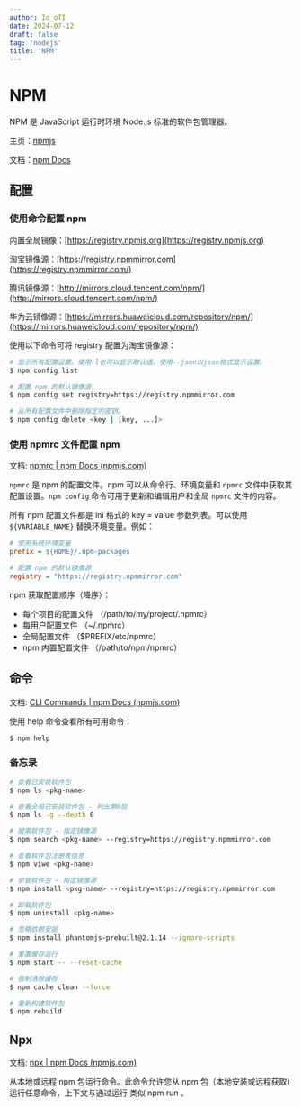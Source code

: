 ```yaml
---
author: Io_oTI
date: 2024-07-12
draft: false
tag: 'nodejs'
title: 'NPM'
---
```


# NPM

NPM 是 JavaScript 运行时环境 Node.js 标准的软件包管理器。

主页：[npmjs](https://www.npmjs.com/)

文档：[npm Docs](https://docs.npmjs.com/)

## 配置

### 使用命令配置 npm

内置全局镜像：[https://registry.npmjs.org](https://registry.npmjs.org)

淘宝镜像源：[https://registry.npmmirror.com](https://registry.npmmirror.com/)

腾讯镜像源：[http://mirrors.cloud.tencent.com/npm/](http://mirrors.cloud.tencent.com/npm/)

华为云镜像源：[https://mirrors.huaweicloud.com/repository/npm/](https://mirrors.huaweicloud.com/repository/npm/)

使用以下命令可将 registry 配置为淘宝镜像源：

```bash
# 显示所有配置设置。使用-l也可以显示默认值。使用--json以json格式显示设置。
$ npm config list

# 配置 npm 的默认镜像源
$ npm config set registry=https://registry.npmmirror.com

# 从所有配置文件中删除指定的密钥。
$ npm config delete <key | [key, ...]>
```

### 使用 npmrc 文件配置 npm

文档: [npmrc | npm Docs (npmjs.com)](https://docs.npmjs.com/cli/v9/configuring-npm/npmrc)

`npmrc` 是 npm 的配置文件。npm 可以从命令行、环境变量和 `npmrc` 文件中获取其配置设置。`npm config` 命令可用于更新和编辑用户和全局 `npmrc` 文件的内容。

所有 npm 配置文件都是 ini 格式的 key = value 参数列表。可以使用 `${VARIABLE_NAME}` 替换环境变量。例如：

```ini
# 使用系统环境变量
prefix = ${HOME}/.npm-packages

# 配置 npm 的默认镜像源
registry = "https://registry.npmmirror.com"
```

npm 获取配置顺序（降序）：

- 每个项目的配置文件 （/path/to/my/project/.npmrc）
- 每用户配置文件 （~/.npmrc）
- 全局配置文件 （$PREFIX/etc/npmrc）
- npm 内置配置文件 （/path/to/npm/npmrc）

## 命令

文档: [CLI Commands | npm Docs (npmjs.com)](https://docs.npmjs.com/cli/v9/commands)

使用 help 命令查看所有可用命令：

```bash
$ npm help
```

### 备忘录

```bash
# 查看已安装软件包
$ npm ls <pkg-name>

# 查看全局已安装软件包 - 列出第0层
$ npm ls -g --depth 0

# 搜索软件包 - 指定镜像源
$ npm search <pkg-name> --registry=https://registry.npmmirror.com

# 查看软件包注册表信息
$ npm viwe <pkg-name>

# 安装软件包 - 指定镜像源
$ npm install <pkg-name> --registry=https://registry.npmmirror.com

# 卸载软件包
$ npm uninstall <pkg-name>

# 忽略依赖安装
$ npm install phantomjs-prebuilt@2.1.14 --ignore-scripts

# 重置缓存运行
$ npm start -- --reset-cache

# 强制清除缓存
$ npm cache clean --force

# 重新构建软件包
$ npm rebuild
```

## Npx

文档: [npx | npm Docs (npmjs.com)](https://docs.npmjs.com/cli/v9/commands/npx)

从本地或远程 npm 包运行命令。此命令允许您从 npm 包（本地安装或远程获取）运行任意命令，上下文与通过运行 类似 npm run 。
